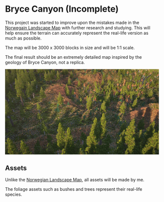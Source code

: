 # Bryce Canyon (Incomplete)

This project was started to improve upon the mistakes made in the [Norwegain Landscape Map](/about/hobbies/games/minecraft/builds/norwegian-landscape/index.md) with further research and studying. This will help ensure the terrain can accurately represent the real-life version as much as possible.

The map will be 3000 x 3000 blocks in size and will be 1:1 scale.

The final result should be an extremely detailed map inspired by the geology of Bryce Canyon, not a replica.

![image](/img/about-willatronix/hobbies/games/minecraft/builds/bryce-canyon/index/forest.webp)

## Assets

Unlike the [Norwegian Landscape Map](/about/hobbies/games/minecraft/builds/norwegian-landscape/), all assets will be made by me.

The foliage assets such as bushes and trees represent their real-life species.
